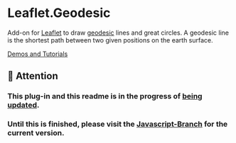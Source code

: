 # Leaflet.Geodesic

Add-on for [Leaflet](http://leafletjs.com/) to draw [geodesic](http://en.wikipedia.org/wiki/Geodesics_on_an_ellipsoid) lines and great circles. A geodesic line is the shortest path between two given positions on the earth surface.

[Demos and Tutorials](https://blog.cyclemap.link/Leaflet.Geodesic/)

## 🔴 Attention
### This plug-in and this readme is in the progress of [being updated](https://github.com/henrythasler/Leaflet.Geodesic/issues/40).

### Until this is finished, please visit the [Javascript-Branch](https://github.com/henrythasler/Leaflet.Geodesic/tree/javascript) for the current version.